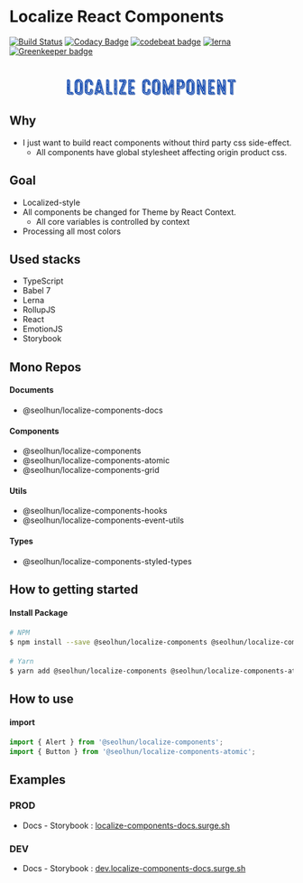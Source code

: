 # Localize React Components

[![Build Status](https://travis-ci.com/Seolhun/localize-components.svg?branch=master)](https://travis-ci.com/Seolhun/localize-components)
[![Codacy Badge](https://api.codacy.com/project/badge/Grade/87c0d9f96fc74d94b60c0c397a6b30c6)](https://www.codacy.com/app/shun10114/localize-components?utm_source=github.com&utm_medium=referral&utm_content=Seolhun/localize-components&utm_campaign=Badge_Grade)
[![codebeat badge](https://codebeat.co/badges/2ab413e3-946a-4719-bb75-07e76851cbba)](https://codebeat.co/projects/github-com-seolhun-localize-components-master)
[![lerna](https://img.shields.io/badge/maintained%20with-lerna-cc00ff.svg)](https://lernajs.io/) [![Greenkeeper badge](https://badges.greenkeeper.io/Seolhun/localize-components.svg)](https://greenkeeper.io/)

<div style='text-align: center; margin-top: 40px'>
  <img src='./.github/logo.png' />
</div>

## Why

- I just want to build react components without third party css side-effect.
  - All components have global stylesheet affecting origin product css.

## Goal

- Localized-style
- All components be changed for Theme by React Context.
  - All core variables is controlled by context
- Processing all most colors

## Used stacks

- TypeScript
- Babel 7
- Lerna
- RollupJS
- React
- EmotionJS
- Storybook

## Mono Repos

#### Documents

- @seolhun/localize-components-docs

#### Components

- @seolhun/localize-components
- @seolhun/localize-components-atomic
- @seolhun/localize-components-grid

#### Utils

- @seolhun/localize-components-hooks
- @seolhun/localize-components-event-utils

#### Types

- @seolhun/localize-components-styled-types

## How to getting started

#### Install Package

```bash
# NPM
$ npm install --save @seolhun/localize-components @seolhun/localize-components-atomic

# Yarn
$ yarn add @seolhun/localize-components @seolhun/localize-components-atomic
```

## How to use

#### import

```js
import { Alert } from '@seolhun/localize-components';
import { Button } from '@seolhun/localize-components-atomic';
```

## Examples

### PROD

- Docs - Storybook : [localize-components-docs.surge.sh](http://localize-components-docs.surge.sh/#/)

### DEV

- Docs - Storybook : [dev.localize-components-docs.surge.sh](http://dev.localize-components-docs.surge.sh/#/)
